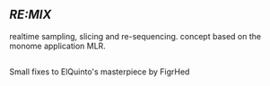 ## _RE:MIX_

realtime sampling, slicing and re-sequencing. concept based on the monome application MLR.


##
Small fixes to ElQuinto's masterpiece by FigrHed
